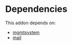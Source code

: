 # Dependencies

This addon depends on:

- [mgmtsystem](../../../../odoo-bringout-oca-management-system-mgmtsystem)
- [mail](../../../../../oca-ocb-core/odoo-bringout-oca-ocb-mail)
